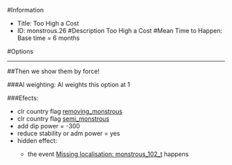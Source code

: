 #Information
 - Title: Too High a Cost
 - ID: monstrous.26
#Description
Too High a Cost
#Mean Time to Happen:
Base time = 6 months

#Options

___
##Then we show them by force!

###AI weighting:
AI weights this option at 1


###Efects:<ul><li>clr country flag [removing_monstrous](../flags/removing_monstrous.md)</li><li>clr country flag [semi_monstrous](../flags/semi_monstrous.md)</li><li>add dip power = -300</li><li>reduce stability or adm power = yes</li><li>hidden effect:</li><ul><li>the event [Missing localisation: monstrous_102_t](../events/missing_localisation_monstrous_102_t.md) happens</li></ul></ul>
